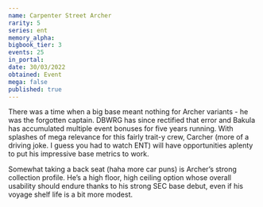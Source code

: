 ```yaml
---
name: Carpenter Street Archer
rarity: 5
series: ent
memory_alpha:
bigbook_tier: 3
events: 25
in_portal:
date: 30/03/2022
obtained: Event
mega: false
published: true
---
```


There was a time when a big base meant nothing for Archer variants - he was the forgotten captain. DBWRG has since rectified that error and Bakula has accumulated multiple event bonuses for five years running. With splashes of mega relevance for this fairly trait-y crew, Carcher (more of a driving joke. I guess you had to watch ENT) will have opportunities aplenty to put his impressive base metrics to work.

Somewhat taking a back seat (haha more car puns) is Archer’s strong collection profile. He’s a high floor, high ceiling option whose overall usability should endure thanks to his strong SEC base debut, even if his voyage shelf life is a bit more modest.
